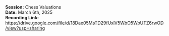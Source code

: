 **Session:** Chess Valuations <br>
**Date:** March 6th, 2025 <br>
**Recording Link:** https://drive.google.com/file/d/18Dae05MsTD29fUxlV5WbO5WpUTZ6rwOD/view?usp=sharing